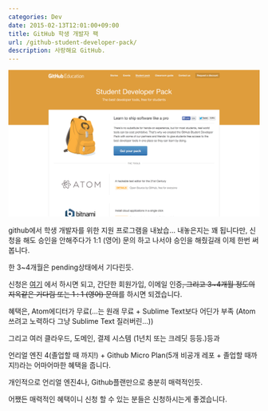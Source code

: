 ```yaml
---
categories: Dev
date: 2015-02-13T12:01:00+09:00
title: GitHub 학생 개발자 팩
url: /github-student-developer-pack/
description: 사랑해요 GitHub.
---
```


![GitHub 학생 개발자 팩](01.png)

github에서 학생 개발자를 위한 지원 프로그램을 내놨습... 내놓은지는 꽤 됩니다만, 신청을 해도 승인을 안해주다가 1:1 (영어) 문의 하고 나서야 승인을 해줬길래 이제 한번 써 봅니다.

한 3~4개월은 pending상태에서 기다린듯.

신청은 [여기](http://education.github.com/pack) 에서 하시면 되고, 간단한 회원가입, 이메일 인증~~, 그리고 3~4개월 정도의 지옥같은 기다림 또는 1 : 1 (영어) 문의~~를 하시면 되겠습니다.

혜택은, Atom에디터가 무료(...는 원래 무료 + Sublime Text보다 어딘가 부족 (Atom쓰려고 노력하다 그냥 Sublime Text 질러버린...))

그리고 여러 클라우드, 도메인, 결제 시스템 (1년치 또는 크레딧 등등.)등과

언리얼 엔진 4(졸업할 때 까지!) + Github Micro Plan(5개 비공개 레포 + 졸업할 때까지!)라는 어마어마한 혜택을 줍니다.

개인적으로 언리얼 엔진4나, Github플랜만으로 충분히 매력적인듯.

어쨌든 매력적인 혜택이니 신청 할 수 있는 분들은 신청하시는게 좋겠습니다.
